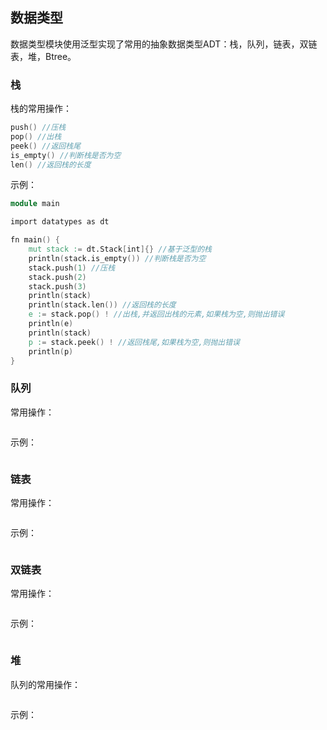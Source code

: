 ## 数据类型

数据类型模块使用泛型实现了常用的抽象数据类型ADT：栈，队列，链表，双链表，堆，Btree。

### 栈

栈的常用操作：

```v
push() //压栈
pop() //出栈
peek() //返回栈尾
is_empty() //判断栈是否为空
len() //返回栈的长度
```

示例：

```v
module main

import datatypes as dt

fn main() {
	mut stack := dt.Stack[int]{} //基于泛型的栈
	println(stack.is_empty()) //判断栈是否为空
	stack.push(1) //压栈
	stack.push(2)
	stack.push(3)
	println(stack)
	println(stack.len()) //返回栈的长度
	e := stack.pop() ! //出栈,并返回出栈的元素,如果栈为空,则抛出错误
	println(e)
	println(stack)
	p := stack.peek() ! //返回栈尾,如果栈为空,则抛出错误
	println(p)
}
```

### 队列

常用操作：

```v

```

示例：

```v

```

### 链表

常用操作：

```v

```

示例：

```v

```

### 双链表

常用操作：

```v

```

示例：

```v

```

### 堆

队列的常用操作：

```v

```

示例：

```v

```
